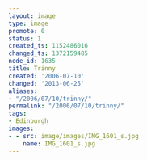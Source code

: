 ```yaml
---
layout: image
type: image
promote: 0
status: 1
created_ts: 1152486016
changed_ts: 1372159485
node_id: 1635
title: Trinny
created: '2006-07-10'
changed: '2013-06-25'
aliases:
- "/2006/07/10/trinny/"
permalink: "/2006/07/10/trinny/"
tags:
- Edinburgh
images:
- - src: image/images/IMG_1601_s.jpg
    name: IMG_1601_s.jpg
---
```


